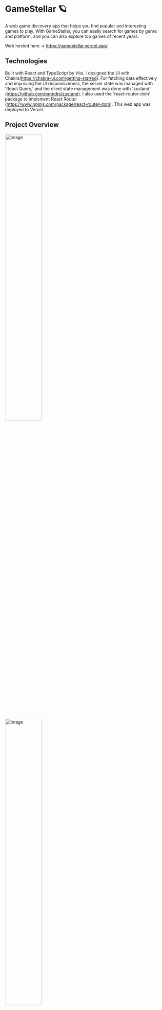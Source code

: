 # GameStellar  🪐
A web game discovery app that helps you find popular and interesting games to play. With GameStellar, you can easily search for games by genre and platform, and you can also explore top games of recent years. 

Web hosted here -> https://gamestellar.vercel.app/

## Technologies
Built with React and TypeScript by Vite. I designed the UI with Chakra(https://chakra-ui.com/getting-started). For fetching data effectively and improving the UI responsiveness, the server state was managed with 'React Query,' and the client state management was done with 'zustand' (https://github.com/pmndrs/zustand). I also used the 'react-router-dom' package to implement React Router (https://www.npmjs.com/package/react-router-dom). This web app was deployed to Vercel.

## Project Overview
<div>
<img width="1457" alt="image" src="https://github.com/nevaehxinyue/gamestellar/assets/151484982/f534bdf6-c6a5-4992-8420-ed8c5bd70105" style="width: 49%; margin-right: 2%;">
<img  width="1475" alt="image" src="https://github.com/nevaehxinyue/gamestellar/assets/151484982/0bc8c160-8a09-4ba2-8d38-3340cd15f23a" style="width: 49%;" >
</div>
<br>

<div>
<img width="1465" alt="image" src="https://github.com/nevaehxinyue/gamestellar/assets/151484982/9a575fbe-8645-4956-8a49-6313b3a19466" style="width: 49%; margin-right: 2%;">
<img width="1490" alt="image" src="https://github.com/nevaehxinyue/gamestellar/assets/151484982/210019dc-4ef0-48df-8e9f-7ab7bed7c1ad" style="width: 49%;" >
</div>
<br>
      
Have fun with it!










